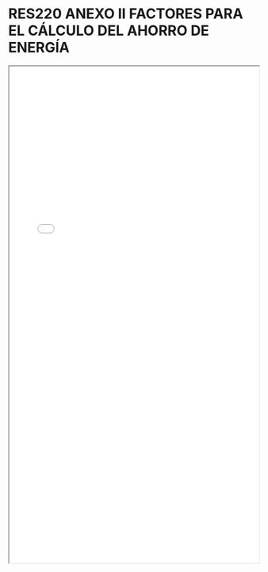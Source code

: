 # RES220 ANEXO II FACTORES PARA EL CÁLCULO DEL AHORRO DE ENERGÍA

<iframe src="../RES220 ANEXO II FACTORES PARA EL CÁLCULO DEL AHORRO DE ENERGÍA.pdf" width="100%" height="1000px"></iframe>
